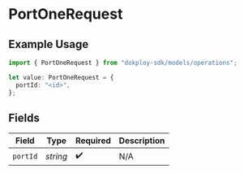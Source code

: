 # PortOneRequest

## Example Usage

```typescript
import { PortOneRequest } from "dokploy-sdk/models/operations";

let value: PortOneRequest = {
  portId: "<id>",
};
```

## Fields

| Field              | Type               | Required           | Description        |
| ------------------ | ------------------ | ------------------ | ------------------ |
| `portId`           | *string*           | :heavy_check_mark: | N/A                |